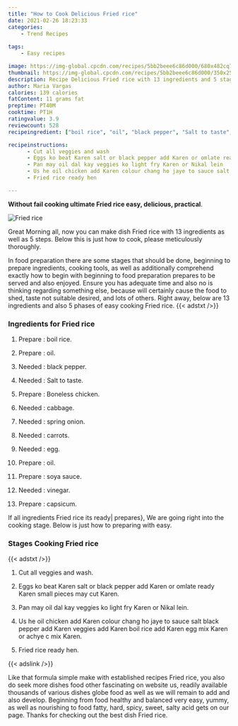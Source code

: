 ```yaml
---
title: "How to Cook Delicious Fried rice"
date: 2021-02-26 18:23:33
categories:
    - Trend Recipes
    
tags:
    - Easy recipes

image: https://img-global.cpcdn.com/recipes/5bb2beee6c86d000/680x482cq70/fried-rice-recipe-main-photo.jpg
thumbnail: https://img-global.cpcdn.com/recipes/5bb2beee6c86d000/350x250cq70/fried-rice-recipe-main-photo.jpg
description: Recipe Delicious Fried rice with 13 ingredients and 5 stages of easy cooking.
author: Maria Vargas
calories: 139 calories
fatContent: 11 grams fat
preptime: PT40M
cooktime: PT1H
ratingvalue: 3.9
reviewcount: 528
recipeingredient: ["boil rice", "oil", "black pepper", "Salt to taste", "Boneless chicken", "cabbage", "spring onion", "carrots", "egg", "oil", "soya sauce", "vinegar", "capsicum"]

recipeinstructions: 
      - Cut all veggies and wash 
      - Eggs ko beat Karen salt or black pepper add Karen or omlate ready Karen small pieces may cut Karen 
      - Pan may oil dal kay veggies ko light fry Karen or Nikal lein 
      - Us he oil chicken add Karen colour chang ho jaye to sauce salt black pepper add Karen veggies add Karen boil rice add Karen egg mix Karen or achye c mix Karen 
      - Fried rice ready hen

---
```




**Without fail cooking ultimate Fried rice easy, delicious, practical**. 


![Fried rice](https://img-global.cpcdn.com/recipes/5bb2beee6c86d000/680x482cq70/fried-rice-recipe-main-photo.jpg "Fried rice")




Great Morning all, now you can make dish Fried rice with 13 ingredients as well as 5 steps. Below this is just how to cook, please meticulously thoroughly.

In food preparation there are some stages that should be done, beginning to prepare ingredients, cooking tools, as well as additionally comprehend exactly how to begin with beginning to food preparation prepares to be served and also enjoyed. Ensure you has adequate time and also no is thinking regarding something else, because will certainly cause the food to shed, taste not suitable desired, and lots of others. Right away, below are 13 ingredients and also 5 phases of easy cooking Fried rice.
{{< adstxt />}}

### Ingredients for Fried rice


1. Prepare  : boil rice.

1. Prepare  : oil.

1. Needed  : black pepper.

1. Needed  : Salt to taste.

1. Prepare  : Boneless chicken.

1. Needed  : cabbage.

1. Needed  : spring onion.

1. Needed  : carrots.

1. Needed  : egg.

1. Prepare  : oil.

1. Prepare  : soya sauce.

1. Needed  : vinegar.

1. Prepare  : capsicum.



If all ingredients Fried rice its ready| prepares}, We are going right into the cooking stage. Below is just how to preparing with easy.

### Stages Cooking Fried rice

{{< adstxt />}}


1. Cut all veggies and wash.



1. Eggs ko beat Karen salt or black pepper add Karen or omlate ready Karen small pieces may cut Karen.



1. Pan may oil dal kay veggies ko light fry Karen or Nikal lein.



1. Us he oil chicken add Karen colour chang ho jaye to sauce salt black pepper add Karen veggies add Karen boil rice add Karen egg mix Karen or achye c mix Karen.



1. Fried rice ready hen.





{{< adslink />}}

Like that formula simple make with established recipes Fried rice, you also do seek more dishes food other fascinating on website us, readily available thousands of various dishes globe food as well as we will remain to add and also develop. Beginning from food healthy and balanced very easy, yummy, as well as nourishing to food fatty, hard, spicy, sweet, salty acid gets on our page. Thanks for checking out the best dish Fried rice.
